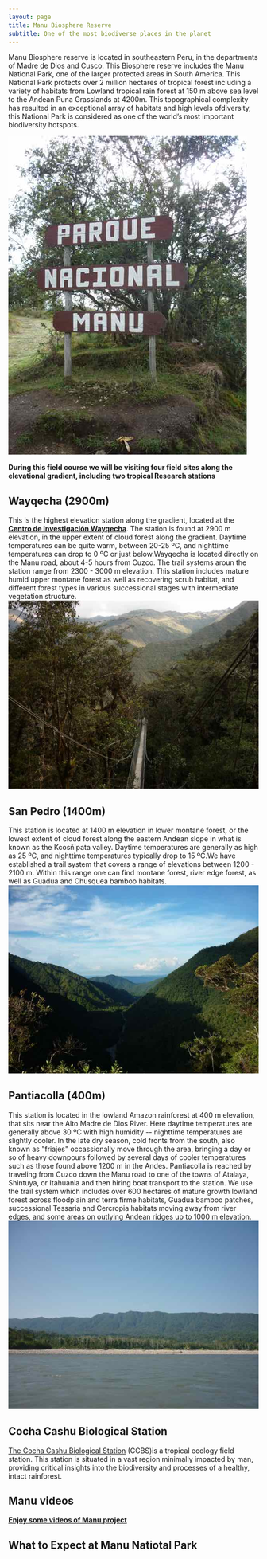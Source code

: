 ```yaml
---
layout: page
title: Manu Biosphere Reserve
subtitle: One of the most biodiverse places in the planet
---
```

Manu Biosphere reserve is located in southeastern Peru, in the departments of Madre de Dios and Cusco. This Biosphere reserve includes the Manu National Park, one of the larger protected areas in South America. This National Park protects over 2 million hectares of tropical forest including a variety of habitats from Lowland tropical rain forest at 150 m above sea level to the Andean Puna Grasslands at 4200m. This topographical complexity has resulted in an exceptional array of habitats and high levels ofdiversity, this National Park is considered as one of the world’s most important biodiversity hotspots. 

![alt text](manu.jpg) 

**During this field course we will be visiting four field sites along the elevational gradient, including two tropical Research stations**

## Wayqecha (2900m)
This is the highest elevation station along the gradient, located at the [**Centro de Investigación Wayqecha**](http://www.amazonconservation.org/ourwork/research_wayqecha.html). The station is found at 2900 m elevation, in the upper extent of cloud forest along the gradient.  Daytime temperatures can be quite warm, between 20-25 ºC, and nighttime temperatures can drop to 0 ºC or just below.Wayqecha is located directly on the Manu road, about 4-5 hours from Cuzco. The trail systems aroun the station range from 2300 - 3000 m elevation.  This station includes mature humid upper montane forest as well as recovering scrub habitat, and different forest types in various successional stages with intermediate vegetation structure.
![alt text](wayqecha.jpg) 

## San Pedro (1400m)
This station is located at 1400 m elevation in lower montane forest, or the lowest extent of cloud forest along the eastern Andean slope in what is known as the Kcosñipata valley.  Daytime temperatures are generally as high as 25 ºC, and nighttime temperatures typically drop to 15 ºC.We have established a trail system that covers a range of elevations between 1200 - 2100 m. Within this range one can find montane forest, river edge forest, as well as Guadua and Chusquea bamboo habitats.
![alt text](spedro.jpg) 

## Pantiacolla (400m)
This station is located in the lowland Amazon rainforest at 400 m elevation, that sits near the Alto Madre de Dios River.  Here daytime temperatures are generally above 30 ºC with high humidity -- nighttime temperatures are slightly cooler.  In the late dry season, cold fronts from the south, also known as "friajes" occassionally move through the area, bringing a day or so of heavy downpours followed by several days of cooler temperatures such as those found above 1200 m in the Andes.  Pantiacolla is reached by traveling from Cuzco down the Manu road to one of the towns of Atalaya, Shintuya, or Itahuania and then hiring boat transport to the station.  We use the trail system which includes over 600 hectares of mature growth lowland forest across floodplain and terra firme habitats, Guadua bamboo patches, successional Tessaria and Cercropia habitats moving away from river edges, and some areas on outlying Andean ridges up to 1000 m elevation. 
![alt text](pantia.jpg) 

## Cocha Cashu Biological Station

[The Cocha Cashu Biological Station](http://cochacashu.sandiegozooglobal.org) (CCBS)is a tropical ecology field station. This station is situated in a vast region minimally impacted by man, providing critical insights into the biodiversity and processes of a healthy, intact rainforest. 

## Manu videos
[**Enjoy some videos of Manu project**](http://www.zoology.ubc.ca/~jankowsk/Manu_Videos.html)

## What to Expect at Manu Natiotal Park










